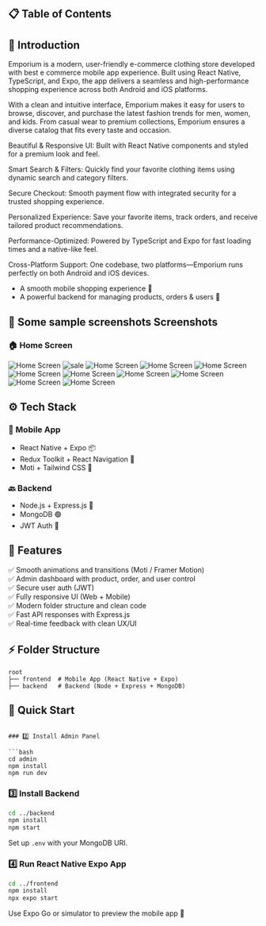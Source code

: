 ## 📋 Table of Contents

## <a name="introduction">🤖 Introduction</a>


Emporium is a modern, user-friendly e-commerce clothing store developed with best e commerce mobile app experience. Built using React Native, TypeScript, and Expo, the app delivers a seamless and high-performance shopping experience across both Android and iOS platforms.

With a clean and intuitive interface, Emporium makes it easy for users to browse, discover, and purchase the latest fashion trends for men, women, and kids. From casual wear to premium collections, Emporium ensures a diverse catalog that fits every taste and occasion.

Beautiful & Responsive UI: Built with React Native components and styled for a premium look and feel.

Smart Search & Filters: Quickly find your favorite clothing items using dynamic search and category filters.

Secure Checkout: Smooth payment flow with integrated security for a trusted shopping experience.

Personalized Experience: Save your favorite items, track orders, and receive tailored product recommendations.

Performance-Optimized: Powered by TypeScript and Expo for fast loading times and a native-like feel.

Cross-Platform Support: One codebase, two platforms—Emporium runs perfectly on both Android and iOS devices.


* A smooth mobile shopping experience 📱
* A powerful backend for managing products, orders & users 🔧

## 📸 Some sample screenshots Screenshots

### 🏠 Home Screen
![Home Screen](./assets/home.png)
![sale](./assets/sale.png)
![Home Screen](./assets/collection.png)
![Home Screen](./assets/categories.png)
![Home Screen](./assets/top.png)
![Home Screen](./assets/filter.png)
![Home Screen](./assets/order.png)
![Home Screen](./assets/setting.png)
![Home Screen](./assets/checkout.png)
![Home Screen](./assets/size.png)
![Home Screen](./assets/faviorite.png)




## <a name="tech-stack">⚙️ Tech Stack</a>


### 📱 Mobile App

* React Native + Expo 📦
* Redux Toolkit + React Navigation 🧭
* Moti + Tailwind CSS 🌈

### 🔙 Backend

* Node.js + Express.js 🚀
* MongoDB 🟢
* JWT Auth 🔐

## <a name="features">🔋 Features</a>

✅ Smooth animations and transitions (Moti / Framer Motion) <br />
✅ Admin dashboard with product, order, and user control  <br />
✅ Secure user auth (JWT) <br />
✅ Fully responsive UI (Web + Mobile) <br />
✅ Modern folder structure and clean code <br />
✅ Fast API responses with Express.js <br />
✅ Real-time feedback with clean UX/UI <br />

## <a name="folder-structure">⚡ Folder Structure</a>

```
root
├── frontend  # Mobile App (React Native + Expo)
├── backend   # Backend (Node + Express + MongoDB)
```

## <a name="quick-start">🤸 Quick Start</a>

```

### 2️⃣ Install Admin Panel

```bash
cd admin
npm install
npm run dev
```

### 3️⃣ Install Backend

```bash
cd ../backend
npm install
npm start
```

Set up `.env` with your MongoDB URI.

### 4️⃣ Run React Native Expo App

```bash
cd ../frontend
npm install
npx expo start
```

Use Expo Go or simulator to preview the mobile app 📱
